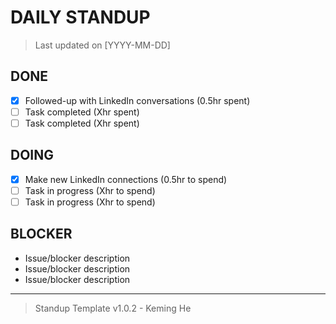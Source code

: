 # DAILY STANDUP

> Last updated on [YYYY-MM-DD]

## DONE

- [x] Followed-up with LinkedIn conversations (0.5hr spent)
- [ ] Task completed (Xhr spent)
- [ ] Task completed (Xhr spent)

## DOING

- [x] Make new LinkedIn connections (0.5hr to spend)
- [ ] Task in progress (Xhr to spend)
- [ ] Task in progress (Xhr to spend)

## BLOCKER

- Issue/blocker description
- Issue/blocker description
- Issue/blocker description

---

> Standup Template v1.0.2 - Keming He
